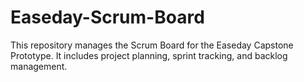 # Easeday-Scrum-Board
This repository manages the Scrum Board for the Easeday Capstone Prototype. It includes project planning, sprint tracking, and backlog management.
